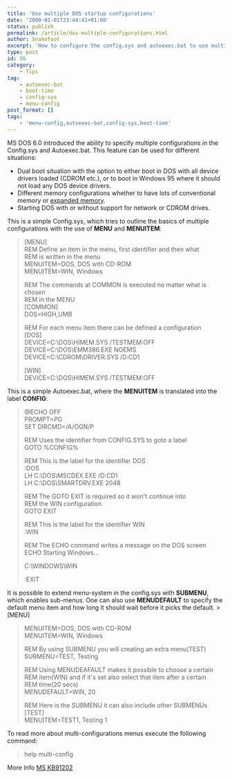 ```yaml
---
title: 'Use multiple DOS startup configurations'
date: '2000-01-01T23:44:41+01:00'
status: publish
permalink: /article/dos-multiple-configurations.html
author: Snakefoot
excerpt: 'How to configure the config.sys and autoexec.bat to use multiple startup configurations.'
type: post
id: 56
category:
    - Tips
tag:
    - autoexec-bat
    - boot-time
    - config-sys
    - menu-config
post_format: []
tags:
    - 'menu-config,autoexec-bat,config-sys,boot-time'
---
```

MS DOS 6.0 introduced the ability to specify multiple configurations in the Config.sys and Autoexec.bat. This feature can be used for different situations:

- Dual boot situation with the option to either boot in DOS with all device drivers loaded (CDROM etc.), or to boot in Windows 95 where it should not load any DOS device drivers.
- Different memory configurations whether to have lots of conventional memory or [expanded memory](/article/expanded-memory-ems-extended-memory-xms.html).
- Starting DOS with or without support for network or CDROM drives.
 
 This is a simple Config.sys, which tries to outline the basics of multiple configurations with the use of **MENU** and **MENUITEM**:
> \[MENU\]  
>  REM Define an item in the menu, first identifier and then what  
>  REM is written in the menu  
>  MENUITEM=DOS, DOS with CD-ROM  
>  MENUITEM=WIN, Windows  
>   
>  REM The commands at COMMON is executed no matter what is chosen  
>  REM in the MENU  
>  \[COMMON\]  
>  DOS=HIGH,UMB  
>   
>  REM For each menu item there can be defined a configuration  
>  \[DOS\]  
>  DEVICE=C:\\DOS\\HIMEM.SYS /TESTMEM:OFF  
>  DEVICE=C:\\DOS\\EMM386.EXE NOEMS  
>  DEVICE=C:\\CDROM\\DRIVER.SYS /D:CD1  
>   
>  \[WIN\]  
>  DEVICE=C:\\DOS\\HIMEM.SYS /TESTMEM:OFF

 This is a simple Autoexec.bat, where the **MENUITEM** is translated into the label **CONFIG**:
> @ECHO OFF  
>  PROMPT=$P$G  
>  SET DIRCMD=/A/OGN/P  
>   
>  REM Uses the identifier from CONFIG.SYS to goto a label  
>  GOTO %CONFIG%  
>   
>  REM This is the label for the identifier DOS  
>  :DOS  
>  LH C:\\DOS\\MSCDEX.EXE /D:CD1  
>  LH C:\\DOS\\SMARTDRV.EXE 2048  
>   
>  REM The GOTO EXIT is required so it won't continue into  
>  REM the WIN configuration  
>  GOTO EXIT  
>   
>  REM This is the label for the identifier WIN  
>  :WIN  
>   
>  REM The ECHO command writes a message on the DOS screen  
>  ECHO Starting Windows...  
>   
>  C:\\WINDOWS\\WIN  
>   
>  :EXIT

 It is possible to extend menu-system in the config.sys with **SUBMENU**, which enables sub-menus. One can also use **MENUDEFAULT** to specify the default menu item and how long it should wait before it picks the default. > \[MENU\]  
>  MENUITEM=DOS, DOS with CD-ROM  
>  MENUITEM=WIN, Windows  
>   
>  REM By using SUBMENU you will creating an extra menu(TEST)  
>  SUBMENU=TEST, Testing  
>   
>  REM Using MENUDEAFAULT makes it possible to choose a certain  
>  REM item(WIN) and if it's set also select that item after a certain  
>  REM time(20 secs)  
>  MENUDEFAULT=WIN, 20  
>   
>  REM Here is the SUBMENU it can also include other SUBMENUs  
>  \[TEST\]  
>  MENUITEM=TEST1, Testing 1

 To read more about multi-configurations menus execute the following command:
 
 > help multi-config

 More Info [MS KB91202](http://support.microsoft.com/kb/91202 "Multiple Configuration Menu Is Not Displayed [Q91202]")